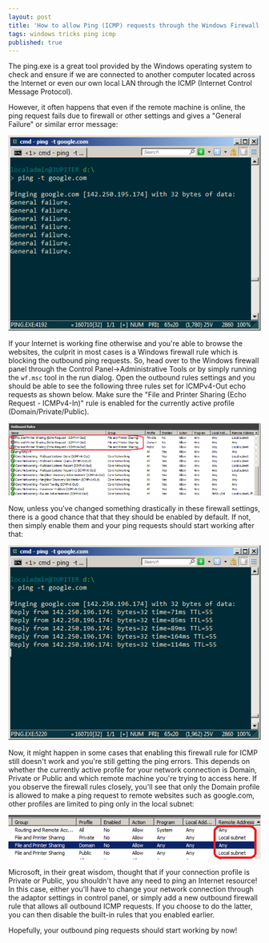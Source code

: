 ```yaml
---
layout: post
title: 'How to allow Ping (ICMP) requests through the Windows Firewall'
tags: windows tricks ping icmp
published: true
---
```


The ping.exe is a great tool provided by the Windows operating system to check and ensure if we are connected to another computer located across the Internet or even our own local LAN through the ICMP (Internet Control Message Protocol).

However, it often happens that even if the remote machine is online, the ping request fails due to firewall or other settings and gives a "General Failure" or similar error message:

![ping icmp general-failure](/uploads/ping-icmp/ping-general-failure.png)

If your Internet is working fine otherwise and you're able to browse the websites, the culprit in most cases is a Windows firewall rule which is blocking the outbound ping requests. So, head over to the Windows firewall panel through the Control Panel->Administrative Tools or by simply running the `wf.msc` tool in the run dialog. Open the outbound rules settings and you should be able to see the following three rules set for ICMPv4-Out echo requests as shown below. Make sure the "File and Printer Sharing (Echo Request - ICMPv4-In)" rule is enabled for the currently active profile (Domain/Private/Public).

![windows firewall outbound icmp](/uploads/ping-icmp/wf-outbound.png)

Now, unless you've changed something drastically in these firewall settings, there is a good chance that that they should be enabled by default. If not, then simply enable them and your ping requests should start working after that:

![ping icmp success](/uploads/ping-icmp/ping-success.png)

Now, it might happen in some cases that enabling this firewall rule for ICMP still doesn't work and you're still getting the ping errors. This depends on whether the currently active profile for your network connection is Domain, Private or Public and which remote machine you're trying to access here. If you observe the firewall rules closely, you'll see that only the Domain profile is allowed to make a ping request to remote websites such as google.com, other profiles are limited to ping only in the local subnet:

![ping wf-detail](/uploads/ping-icmp/wf-detail.png)

Microsoft, in their great wisdom, thought that if your connection profile is Private or Public, you shouldn't have any need to ping an Internet resource! In this case, either you'll have to change your network connection through the adaptor settings in control panel, or simply add a new outbound firewall rule that allows all outbound ICMP requests. If you choose to do the latter, you can then disable the built-in rules that you enabled earlier.

Hopefully, your outbound ping requests should start working by now!